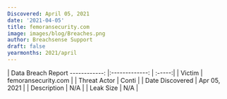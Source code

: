 ```yaml
---
Discovered: April 05, 2021
date: '2021-04-05'
title: femoransecurity.com
image: images/blog/Breaches.png
author: Breachsense Support
draft: false
yearmonths: 2021/april
---
```



| Data Breach Report
------------:   |:-------------:    | :-----:|
| Victim    | femoransecurity.com      | 
| Threat Actor    | Conti      | 
| Date Discovered    | Apr 05, 2021      | 
| Description    | N/A      | 
| Leak Size    | N/A      | 

